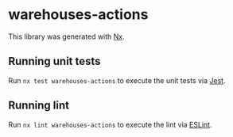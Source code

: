 # warehouses-actions

This library was generated with [Nx](https://nx.dev).

## Running unit tests

Run `nx test warehouses-actions` to execute the unit tests via [Jest](https://jestjs.io).

## Running lint

Run `nx lint warehouses-actions` to execute the lint via [ESLint](https://eslint.org/).
